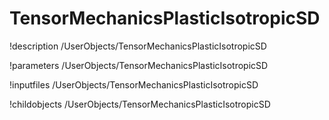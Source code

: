 <!-- MOOSE Documentation Stub: Remove this when content is added. -->

# TensorMechanicsPlasticIsotropicSD
!description /UserObjects/TensorMechanicsPlasticIsotropicSD

!parameters /UserObjects/TensorMechanicsPlasticIsotropicSD

!inputfiles /UserObjects/TensorMechanicsPlasticIsotropicSD

!childobjects /UserObjects/TensorMechanicsPlasticIsotropicSD
